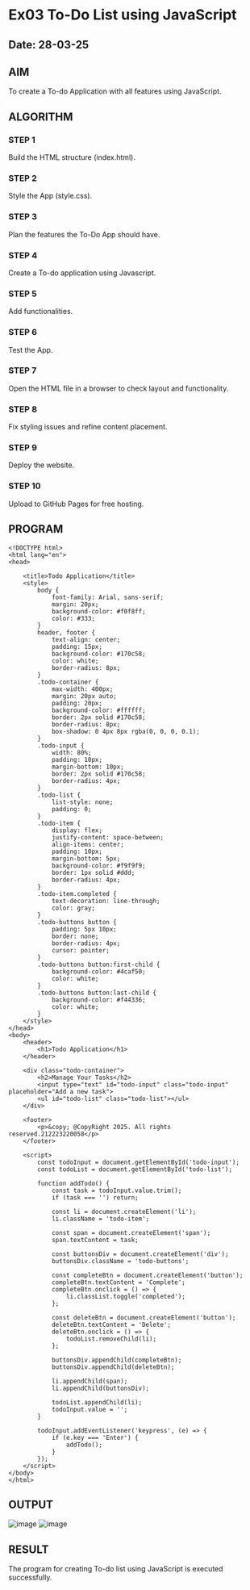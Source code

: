 # Ex03 To-Do List using JavaScript
## Date: 28-03-25

## AIM
To create a To-do Application with all features using JavaScript.

## ALGORITHM
### STEP 1
Build the HTML structure (index.html).

### STEP 2
Style the App (style.css).

### STEP 3
Plan the features the To-Do App should have.

### STEP 4
Create a To-do application using Javascript.

### STEP 5
Add functionalities.

### STEP 6
Test the App.

### STEP 7
Open the HTML file in a browser to check layout and functionality.

### STEP 8
Fix styling issues and refine content placement.

### STEP 9
Deploy the website.

### STEP 10
Upload to GitHub Pages for free hosting.

## PROGRAM
```
<!DOCTYPE html>
<html lang="en">
<head>
   
    <title>Todo Application</title>
    <style>
        body {
            font-family: Arial, sans-serif;
            margin: 20px;
            background-color: #f0f8ff;
            color: #333;
        }
        header, footer {
            text-align: center;
            padding: 15px;
            background-color: #170c58;
            color: white;
            border-radius: 8px;
        }
        .todo-container {
            max-width: 400px;
            margin: 20px auto;
            padding: 20px;
            background-color: #ffffff;
            border: 2px solid #170c58;
            border-radius: 8px;
            box-shadow: 0 4px 8px rgba(0, 0, 0, 0.1);
        }
        .todo-input {
            width: 80%;
            padding: 10px;
            margin-bottom: 10px;
            border: 2px solid #170c58;
            border-radius: 4px;
        }
        .todo-list {
            list-style: none;
            padding: 0;
        }
        .todo-item {
            display: flex;
            justify-content: space-between;
            align-items: center;
            padding: 10px;
            margin-bottom: 5px;
            background-color: #f9f9f9;
            border: 1px solid #ddd;
            border-radius: 4px;
        }
        .todo-item.completed {
            text-decoration: line-through;
            color: gray;
        }
        .todo-buttons button {
            padding: 5px 10px;
            border: none;
            border-radius: 4px;
            cursor: pointer;
        }
        .todo-buttons button:first-child {
            background-color: #4caf50;
            color: white;
        }
        .todo-buttons button:last-child {
            background-color: #f44336;
            color: white;
        }
    </style>
</head>
<body>
    <header>
        <h1>Todo Application</h1>
    </header>

    <div class="todo-container">
        <h2>Manage Your Tasks</h2>
        <input type="text" id="todo-input" class="todo-input" placeholder="Add a new task">
        <ul id="todo-list" class="todo-list"></ul>
    </div>

    <footer>
        <p>&copy; @CopyRight 2025. All rights reserved.212223220058</p>
    </footer>

    <script>
        const todoInput = document.getElementById('todo-input');
        const todoList = document.getElementById('todo-list');

        function addTodo() {
            const task = todoInput.value.trim();
            if (task === '') return;

            const li = document.createElement('li');
            li.className = 'todo-item';

            const span = document.createElement('span');
            span.textContent = task;

            const buttonsDiv = document.createElement('div');
            buttonsDiv.className = 'todo-buttons';

            const completeBtn = document.createElement('button');
            completeBtn.textContent = 'Complete';
            completeBtn.onclick = () => {
                li.classList.toggle('completed');
            };

            const deleteBtn = document.createElement('button');
            deleteBtn.textContent = 'Delete';
            deleteBtn.onclick = () => {
                todoList.removeChild(li);
            };

            buttonsDiv.appendChild(completeBtn);
            buttonsDiv.appendChild(deleteBtn);

            li.appendChild(span);
            li.appendChild(buttonsDiv);

            todoList.appendChild(li);
            todoInput.value = '';
        }

        todoInput.addEventListener('keypress', (e) => {
            if (e.key === 'Enter') {
                addTodo();
            }
        });
    </script>
</body>
</html>
```

## OUTPUT
![image](https://github.com/user-attachments/assets/129bf113-8558-411a-b57e-2a4a15c927b5)
![image](https://github.com/user-attachments/assets/fb6f84cc-03e5-4e51-9484-074c391ff2d1)


## RESULT
The program for creating To-do list using JavaScript is executed successfully.
